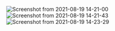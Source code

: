 ![Screenshot from 2021-08-19 14-21-00](https://user-images.githubusercontent.com/85872303/130112945-84b4f090-f3d2-47d2-99df-1cfb18df6a50.png)
![Screenshot from 2021-08-19 14-21-43](https://user-images.githubusercontent.com/85872303/130112955-d63476fd-8895-412c-8b6e-5c790e0ee08e.png)
![Screenshot from 2021-08-19 14-23-29](https://user-images.githubusercontent.com/85872303/130112960-f62df081-1721-4600-9cfb-a7e14e399930.png)
